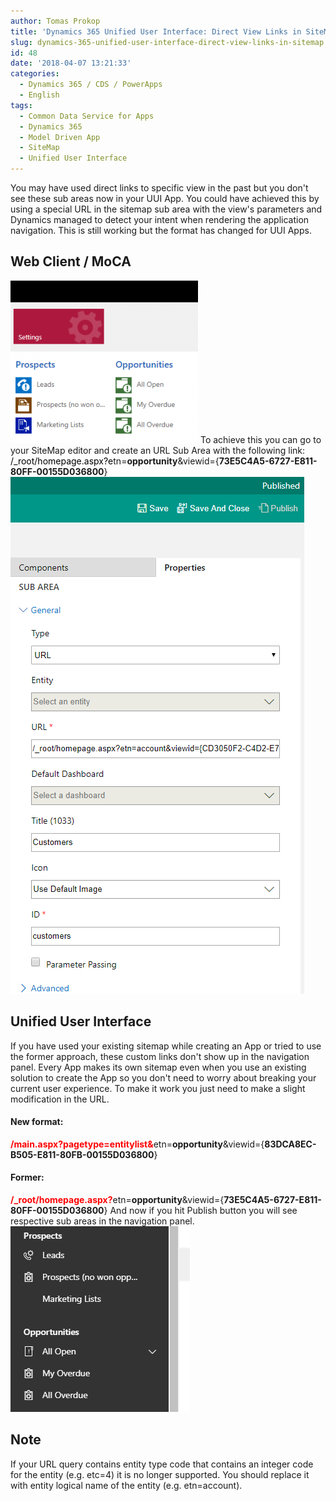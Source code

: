 ```yaml
---
author: Tomas Prokop
title: 'Dynamics 365 Unified User Interface: Direct View Links in SiteMap'
slug: dynamics-365-unified-user-interface-direct-view-links-in-sitemap
id: 48
date: '2018-04-07 13:21:33'
categories:
  - Dynamics 365 / CDS / PowerApps
  - English
tags:
  - Common Data Service for Apps
  - Dynamics 365
  - Model Driven App
  - SiteMap
  - Unified User Interface
---
```


You may have used direct links to specific view in the past but you don't see these sub areas now in your UUI App. You could have achieved this by using a special URL in the sitemap sub area with the view's parameters and Dynamics managed to detect your intent when rendering the application navigation. This is still working but the format has changed for UUI Apps.

## Web Client / MoCA

![](/uploads/2018/04/chrome_2018-04-07_13-39-43-300x260.png) To achieve this you can go to your SiteMap editor and create an URL Sub Area with the following link: <span style="color: #000000;">/_root/homepage.aspx?e</span>tn=**opportunity**&viewid={**73E5C4A5-6727-E811-80FF-00155D036800**} ![](/uploads/2018/04/chrome_2018-04-07_13-49-55.png)

## Unified User Interface

If you have used your existing sitemap while creating an App or tried to use the former approach, these custom links don't show up in the navigation panel. Every App makes its own sitemap even when you use an existing solution to create the App so you don't need to worry about breaking your current user experience. To make it work you just need to make a slight modification in the URL.

#### New format:

<span style="color: #ff0000;">**/main.aspx?pagetype=entitylist&**</span>etn=**opportunity**&viewid={**83DCA8EC-B505-E811-80FB-00155D036800**}

#### Former:

<span style="color: #ff0000;">**/_root/homepage.aspx?**</span>etn=**opportunity**&viewid={**73E5C4A5-6727-E811-80FF-00155D036800**} And now if you hit Publish button you will see respective sub areas in the navigation panel. ![](/uploads/2018/04/chrome_2018-04-07_13-46-58.png)

## Note

If your URL query contains entity type code that contains an integer code for the entity (e.g. etc=4) it is no longer supported. You should replace it with entity logical name of the entity (e.g. etn=account).